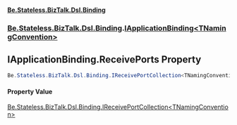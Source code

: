 #### [Be.Stateless.BizTalk.Dsl.Binding](README.md 'README')
### [Be.Stateless.BizTalk.Dsl.Binding](Be.Stateless.BizTalk.Dsl.Binding.md 'Be.Stateless.BizTalk.Dsl.Binding').[IApplicationBinding&lt;TNamingConvention&gt;](IApplicationBinding_TNamingConvention_.md 'Be.Stateless.BizTalk.Dsl.Binding.IApplicationBinding<TNamingConvention>')

## IApplicationBinding<TNamingConvention>.ReceivePorts Property

```csharp
Be.Stateless.BizTalk.Dsl.Binding.IReceivePortCollection<TNamingConvention> ReceivePorts { get; }
```

#### Property Value
[Be.Stateless.BizTalk.Dsl.Binding.IReceivePortCollection&lt;](IReceivePortCollection_TNamingConvention_.md 'Be.Stateless.BizTalk.Dsl.Binding.IReceivePortCollection<TNamingConvention>')[TNamingConvention](IApplicationBinding_TNamingConvention_.md#Be.Stateless.BizTalk.Dsl.Binding.IApplicationBinding_TNamingConvention_.TNamingConvention 'Be.Stateless.BizTalk.Dsl.Binding.IApplicationBinding<TNamingConvention>.TNamingConvention')[&gt;](IReceivePortCollection_TNamingConvention_.md 'Be.Stateless.BizTalk.Dsl.Binding.IReceivePortCollection<TNamingConvention>')